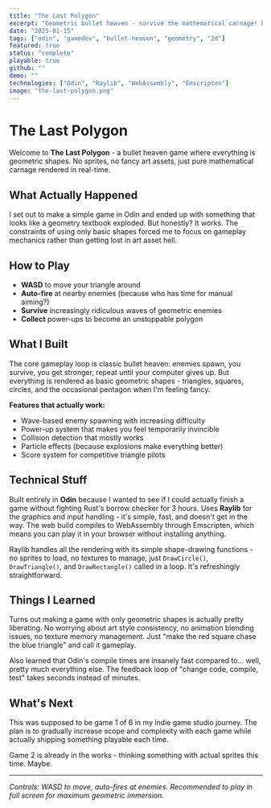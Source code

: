 ```yaml
---
title: "The Last Polygon"
excerpt: "Geometric bullet heaven - survive the mathematical carnage! Everything is shapes, no sprites, just pure mathematical mayhem."
date: "2025-01-15"
tags: ["odin", "gamedev", "bullet-heaven", "geometry", "2d"]
featured: true
status: "complete"
playable: true
github: ""
demo: ""
technologies: ["Odin", "Raylib", "WebAssembly", "Emscripten"]
image: "the-last-polygon.png"
---
```


# The Last Polygon

Welcome to **The Last Polygon** - a bullet heaven game where everything is geometric shapes. No sprites, no fancy art assets, just pure mathematical carnage rendered in real-time.

## What Actually Happened

I set out to make a simple game in Odin and ended up with something that looks like a geometry textbook exploded. But honestly? It works. The constraints of using only basic shapes forced me to focus on gameplay mechanics rather than getting lost in art asset hell.

## How to Play

- **WASD** to move your triangle around
- **Auto-fire** at nearby enemies (because who has time for manual aiming?)
- **Survive** increasingly ridiculous waves of geometric enemies
- **Collect** power-ups to become an unstoppable polygon

## What I Built

The core gameplay loop is classic bullet heaven: enemies spawn, you survive, you get stronger, repeat until your computer gives up. But everything is rendered as basic geometric shapes - triangles, squares, circles, and the occasional pentagon when I'm feeling fancy.

**Features that actually work:**
- Wave-based enemy spawning with increasing difficulty
- Power-up system that makes you feel temporarily invincible
- Collision detection that mostly works
- Particle effects (because explosions make everything better)
- Score system for competitive triangle pilots

## Technical Stuff

Built entirely in **Odin** because I wanted to see if I could actually finish a game without fighting Rust's borrow checker for 3 hours. Uses **Raylib** for the graphics and input handling - it's simple, fast, and doesn't get in the way. The web build compiles to WebAssembly through Emscripten, which means you can play it in your browser without installing anything.

Raylib handles all the rendering with its simple shape-drawing functions - no sprites to load, no textures to manage, just `DrawCircle()`, `DrawTriangle()`, and `DrawRectangle()` called in a loop. It's refreshingly straightforward.

## Things I Learned

Turns out making a game with only geometric shapes is actually pretty liberating. No worrying about art style consistency, no animation blending issues, no texture memory management. Just "make the red square chase the blue triangle" and call it gameplay.

Also learned that Odin's compile times are insanely fast compared to... well, pretty much everything else. The feedback loop of "change code, compile, test" takes seconds instead of minutes.

## What's Next

This was supposed to be game 1 of 6 in my indie game studio journey. The plan is to gradually increase scope and complexity with each game while actually shipping something playable each time.

Game 2 is already in the works - thinking something with actual sprites this time. Maybe.

---

*Controls: WASD to move, auto-fires at enemies. Recommended to play in full screen for maximum geometric immersion.*